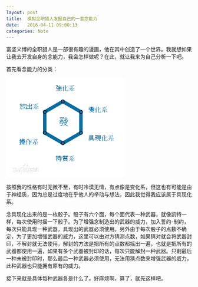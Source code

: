 ```yaml
---
layout: post
title:  模拟全职猎人发掘自己的一套念能力
date:   2016-04-11 09:00:13
categories: Note
---
```

富坚义博的全职猎人是一部很有趣的漫画，他在其中创造了一个世界。我就想如果让我去开发自身的念能力，我会怎样做呢？在此，就让我来为自己分析一下吧。



首先看念能力的分类：

![念能力](../assets/images/728da9773912b31be6e84a788718367adbb4e1df.jpg)

按照我的性格有时无微不至，有时冷漠无情，有点像是变化系，但这也有可能是由于神经质，因为总是过度地在乎他人的举动与想法，因此我觉得我应该属于具现化系。

念具现化出来的是一枚骰子。骰子有六个面，每个面代表一种武器，就像凯特一样，每次使用时摇一下骰子。为了增强念制造出的武器的威力，加入誓约-制约，每次只能具现一种武器，具现出的武器必须使用。另外由于每次骰子的点数不确定，为了更加增强武器的威力，这里可以由对方猜测点数，如果猜对就会将武器封印，不解封就无法使用，解封的方法是把所有的点数都摇出一遍，也就是把所有的武器都使用一遍，如果有多个武器被封印的话，每次只能解封一种武器。只剩最后一种未被封印时，那么最后一种武器必须使用，无法用猜点数来增强武器的威力，此种武器也只能拥有原有的威力。



接下来就是具体每种武器各是什么了。好麻烦啊，算了，就先这样吧。